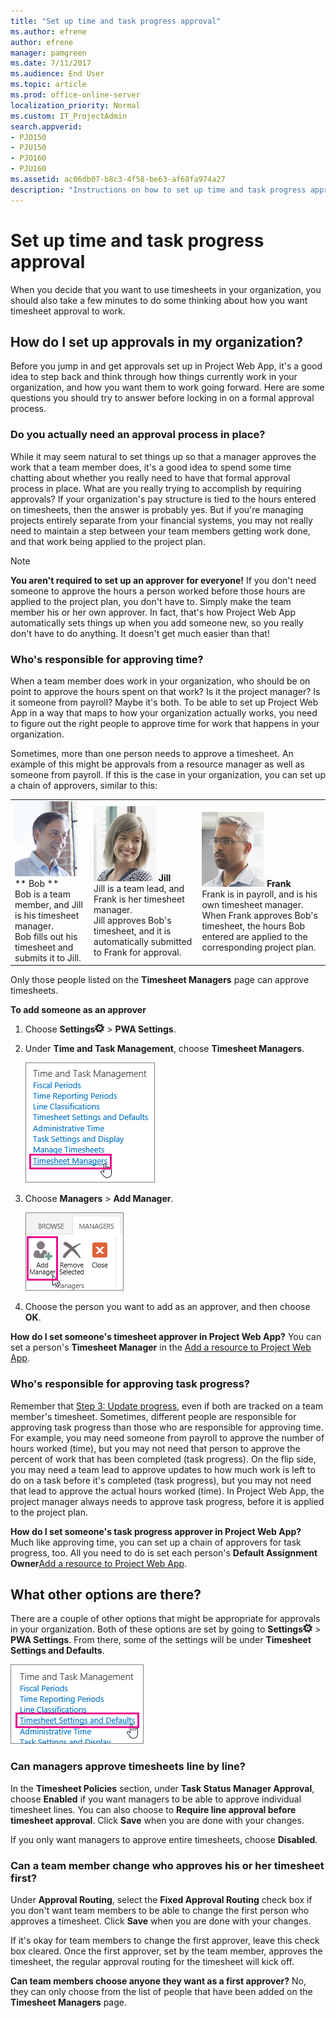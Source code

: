 ```yaml
---
title: "Set up time and task progress approval"
ms.author: efrene
author: efrene
manager: pamgreen
ms.date: 7/11/2017
ms.audience: End User
ms.topic: article
ms.prod: office-online-server
localization_priority: Normal
ms.custom: IT_ProjectAdmin
search.appverid:
- PJO150
- PJU150
- PJO160
- PJU160
ms.assetid: ac06db07-b8c3-4f58-be63-af68fa974a27
description: "Instructions on how to set up time and task progress approval using Project Web App."
---
```


# Set up time and task progress approval

When you decide that you want to use timesheets in your organization, you should also take a few minutes to do some thinking about how you want timesheet approval to work.
  
## How do I set up approvals in my organization?

Before you jump in and get approvals set up in Project Web App, it's a good idea to step back and think through how things currently work in your organization, and how you want them to work going forward. Here are some questions you should try to answer before locking in on a formal approval process.
  
### Do you actually need an approval process in place?

While it may seem natural to set things up so that a manager approves the work that a team member does, it's a good idea to spend some time chatting about whether you really need to have that formal approval process in place. What are you really trying to accomplish by requiring approvals? If your organization's pay structure is tied to the hours entered on timesheets, then the answer is probably yes. But if you're managing projects entirely separate from your financial systems, you may not really need to maintain a step between your team members getting work done, and that work being applied to the project plan.
  
> [!NOTE]
> **You aren't required to set up an approver for everyone!** If you don't need someone to approve the hours a person worked before those hours are applied to the project plan, you don't have to. Simply make the team member his or her own approver. In fact, that's how Project Web App automatically sets things up when you add someone new, so you really don't have to do anything. It doesn't get much easier than that! 
  
### Who's responsible for approving time?

When a team member does work in your organization, who should be on point to approve the hours spent on that work? Is it the project manager? Is it someone from payroll? Maybe it's both. To be able to set up Project Web App in a way that maps to how your organization actually works, you need to figure out the right people to approve time for work that happens in your organization.
  
Sometimes, more than one person needs to approve a timesheet. An example of this might be approvals from a resource manager as well as someone from payroll. If this is the case in your organization, you can set up a chain of approvers, similar to this:
  
||||
|:-----|:-----|:-----|
|![Team Member](media/d7c268ca-1a2f-49b1-8ea0-bd35c44d3e06.png) ** Bob ** <br/> Bob is a team member, and Jill is his timesheet manager.  <br/> Bob fills out his timesheet and submits it to Jill.  <br/> |![Project Manager](media/e3f6031e-015a-40e6-bcb2-b0123225bb27.png) **Jill** <br/> Jill is a team lead, and Frank is her timesheet manager.  <br/> Jill approves Bob's timesheet, and it is automatically submitted to Frank for approval.  <br/> |![Payroll Specialist](media/07def6e4-4072-4716-862f-14fcea78f191.png) **Frank** <br/> Frank is in payroll, and is his own timesheet manager.  <br/> When Frank approves Bob's timesheet, the hours Bob entered are applied to the corresponding project plan.  <br/> |
   
Only those people listed on the **Timesheet Managers** page can approve timesheets. 
  
 **To add someone as an approver**
  
1. Choose **Settings**![Settings icon](media/22ecb306-849a-4d04-8885-fe49ec9df8ce.png) \> **PWA Settings**. 
    
2. Under **Time and Task Management**, choose **Timesheet Managers**.
    
    ![Timesheet Managers](media/8b87dc18-8e5d-4c97-9f6e-12f573f3cfc8.png)
  
3. Choose **Managers** \> **Add Manager**.
    
    ![Add Manager](media/fe2c56b5-56df-4927-a94e-0f5fa94f22f7.png)
  
4. Choose the person you want to add as an approver, and then choose **OK**.
    
 **How do I set someone's timesheet approver in Project Web App?** You can set a person's **Timesheet Manager** in the [Add a resource to Project Web App](https://support.office.com/article/71c6aa5c-2a97-4cbb-9814-26289c62c471).
  
### Who's responsible for approving task progress?

Remember that [Step 3: Update progress](https://support.office.com/article/ca5c3826-85bf-4a31-9351-3b83fd7c8fe0), even if both are tracked on a team member's timesheet. Sometimes, different people are responsible for approving task progress than those who are responsible for approving time. For example, you may need someone from payroll to approve the number of hours worked (time), but you may not need that person to approve the percent of work that has been completed (task progress). On the flip side, you may need a team lead to approve updates to how much work is left to do on a task before it's completed (task progress), but you may not need that lead to approve the actual hours worked (time). In Project Web App, the project manager always needs to approve task progress, before it is applied to the project plan.
  
 **How do I set someone's task progress approver in Project Web App?** Much like approving time, you can set up a chain of approvers for task progress, too. All you need to do is set each person's **Default Assignment Owner**[Add a resource to Project Web App](https://support.office.com/article/71c6aa5c-2a97-4cbb-9814-26289c62c471).
  
## What other options are there?

There are a couple of other options that might be appropriate for approvals in your organization. Both of these options are set by going to **Settings**![Settings icon](media/22ecb306-849a-4d04-8885-fe49ec9df8ce.png) \> **PWA Settings**. From there, some of the settings will be under **Timesheet Settings and Defaults**.
  
![Timesheet Settings and Defaults](media/4b39ea36-c7ed-4dd4-aece-56f4e959af2a.png)
  
### Can managers approve timesheets line by line?

In the **Timesheet Policies** section, under **Task Status Manager Approval**, choose **Enabled** if you want managers to be able to approve individual timesheet lines. You can also choose to **Require line approval before timesheet approval**. Click **Save** when you are done with your changes. 
  
 If you only want managers to approve entire timesheets, choose **Disabled**.
  
### Can a team member change who approves his or her timesheet first?

Under **Approval Routing**, select the **Fixed Approval Routing** check box if you don't want team members to be able to change the first person who approves a timesheet. Click **Save** when you are done with your changes. 
  
If it's okay for team members to change the first approver, leave this check box cleared. Once the first approver, set by the team member, approves the timesheet, the regular approval routing for the timesheet will kick off.
  
 **Can team members choose anyone they want as a first approver?** No, they can only choose from the list of people that have been added on the **Timesheet Managers** page. 
  

